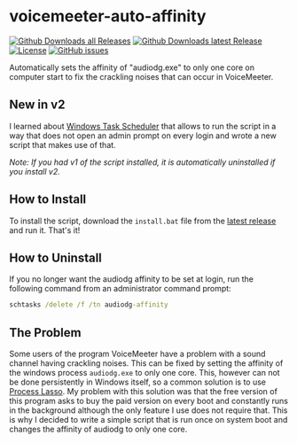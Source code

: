 # voicemeeter-auto-affinity

[![Github Downloads all Releases](https://img.shields.io/github/downloads/Gobidev/voicemeeter-auto-affinity/total)](https://github.com/Gobidev/voicemeeter-auto-affinity/releases)
[![Github Downloads latest Release](https://img.shields.io/github/downloads/Gobidev/voicemeeter-auto-affinity/latest/total)](https://github.com/Gobidev/voicemeeter-auto-affinity/releases/latest)
[![License](https://img.shields.io/github/license/Gobidev/voicemeeter-auto-affinity)](https://github.com/Gobidev/voicemeeter-auto-affinity/blob/main/LICENSE)
[![GitHub issues](https://img.shields.io/github/issues/Gobidev/voicemeeter-auto-affinity)](https://github.com/Gobidev/voicemeeter-auto-affinity/issues)

Automatically sets the affinity of "audiodg.exe" to only one core on computer
start to fix the crackling noises that can occur in VoiceMeeter.

## New in v2

I learned about
[Windows Task Scheduler](https://learn.microsoft.com/en-us/windows/win32/taskschd/schtasks)
that allows to run the script in a way that does not open an admin prompt on
every login and wrote a new script that makes use of that.

_Note: If you had v1 of the script installed, it is automatically uninstalled if
you install v2._

## How to Install

To install the script, download the `install.bat` file from the
[latest release](https://github.com/Gobidev/voicemeeter-auto-affinity/releases/latest)
and run it. That's it!

## How to Uninstall

If you no longer want the audiodg affinity to be set at login, run the following
command from an administrator command prompt:

```bat
schtasks /delete /f /tn audiodg-affinity
```

## The Problem

Some users of the program VoiceMeeter have a problem with a sound channel having
crackling noises. This can be fixed by setting the affinity of the windows
process `audiodg.exe` to only one core. This, however can not be done
persistently in Windows itself, so a common solution is to use
[Process Lasso](https://bitsum.com/). My problem with this solution was that the
free version of this program asks to buy the paid version on every boot and
constantly runs in the background although the only feature I use does not
require that. This is why I decided to write a simple script that is run once on
system boot and changes the affinity of audiodg to only one core.
